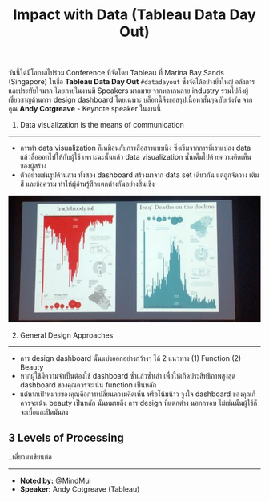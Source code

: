 ﻿---
layout: post
title: Impact with Data (Tableau Data Day Out)
---

วันนี้ได้มีโอกาสไปร่วม Conference ที่จัดโดย Tableau ที่ Marina Bay Sands (Singapore) ในชื่อ __Tableau Data Day Out__ `#datadayout`  ซึ่งจัดได้อย่างยิ่งใหญ่ อลังการ และประทับใจมาก โดยภายในงานมี Speakers มากมาย จากหลากหลาย industry รวมไปถึงผู้เชี่ยวชาญด้านการ design dashboard โดยเฉพาะ 
บล็อกนี้จึงขอสรุปเนื้อหาสั้นๆฉบับเร่งรัด จากคุณ __Andy Cotgreave__ - Keynote speaker ในงานนี้


1. Data visualization is the means of communication
------
- การทำ data visualization ก็เหมือนกับการสื่อสารแบบนึง ซึ่งเริ่มจากการที่เราแปลง data แล้วสื่อออกไปให้กับผู้ใช้ เพราะฉะนั้นแล้ว data visualization นั้นเต็มไปด้วยความคิดเห็นของผู้สร้าง
- ตัวอย่างเช่นรูปด้านล่าง ทั้งสอง dashboard สร้างมาจาก data set เดียวกัน แต่ถูกจัดวาง เติมสี และข้อความ ทำให้ผู้อ่านรู้สึกแตกต่างกันอย่างสิ้นเชิง

![Iraq tab](../images/tableau1.jpg)


2. General Design Approaches
-----------------
- การ design dashboard นั้นแบ่งออกอย่างกว้างๆ ได้ 2 แนวทาง (1) Function (2) Beauty
- หากผู้ใช้มีความจำเป็นต้องใช้ dashboard ซ้ำแล้วซ้ำเล่า เพื่อให้เกิดประสิทธิภาพสูงสุด dashboard ของคุณควรจะเน้น function เป็นหลัก
- แต่หากเป้าหมายของคุณคือการเปลี่ยนความคิดเห็น หรือโน้มน้าว จูงใจ dashboard ของคุณก็ควรจะเน้น beauty เป็นหลัก นั่นหมายถึง การ design ที่แตกต่าง นอกกรอบ ไม่เช่นนั้นผู้ใช้ก็จะเบื่อและปิดมันลง

3 Levels of Processing 
-----------------
..เดี๋ยวมาเขียนต่อ

----
* __Noted by:__ @MindMui
* __Speaker:__  Andy Cotgreave (Tableau)
